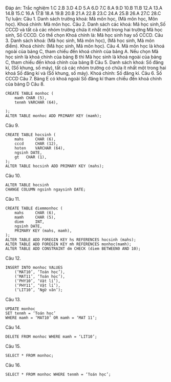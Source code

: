 Đáp án: 
Trắc nghiệm
1.C	2.B	3.D	4.D	5.A	6.D	7.C	8.A	9.D	10.B	11.B	12.A 13.A	14.B	15.C
16.A	17.B	18.A	19.B	20.B	21.A	22.B	23.C	24.A	25.B	26.A	27.C	28.C
Tự luận:
Câu 1. Danh sách trường khoá: Mã môn học, (Mã môn học, Môn học).
 Khoá chính: Mã môn học.
Câu 2. Danh sách các khoá: Mã học sinh,Số CCCD và tất cả các nhóm trường chứa ít nhất một trong hai trường Mã học sinh, Số CCCD.
Có thể chọn Khoá chính là: Mã học sinh hay số CCCD.
Câu 3. Danh sách khoá: (Mã học sinh, Mã môn học), (Mã học sinh, Mã môn điểm).
Khoá chính: (Mã học sinh, Mã môn học).
Câu 4. Mã môn học là khoá ngoài của bảng C, tham chiếu đến khoá chính của bảng A.
Nếu chọn Mã học sinh là khoá chính của bảng B thì Mã học sinh là khoá ngoài của bảng C, tham chiếu đến khoá chính của bảng B
Câu 5. Danh sách khoá: Số đăng kí, (Số khung, số máy), tất cả các nhóm trường có chứa ít nhất một trong hai khoá Số đăng kí và  (Số khung, số máy). 
Khoá chính: Số đăng kí.
Câu 6. Số CCCD
Câu 7. Bảng E có khoá ngoài Số đăng kí tham chiếu đến khoá chính của bảng D
Câu 8. 
```
CREATE TABLE monhoc (
	mamh CHAR (5),
	tenmh VARCHAR (64),
	
);
ALTER TABLE monhoc ADD PRIMARY KEY (mamh);
```
Câu 9.
```
CREATE TABLE hocsinh (
	mahs 	 CHAR (6),
	cccd 	 CHAR (12),
	hoten 	 VARCHAR (64),
	ngsinh DATE,
	gt	 CHAR (1),	
);
ALTER TABLE hocsinh ADD PRIMARY KEY (mahs);
```
Câu 10.
```
ALTER TABLE hocsinh 
CHANGE COLUMN ngsinh ngaysinh DATE;
```
Câu 11.
```
CREATE TABLE diemmonhoc (
	mahs 	 CHAR (6),
	mamh	 CHAR (5),
	diem 	 INT,
	ngsinh DATE,
	PRIMARY KEY (mahs, mamh),	
);
ALTER TABLE ADD FOREGIN KEY hs REFERENCES hocsinh (mahs);
ALTER TABLE ADD FOREGIN KEY mh REFERENCES monhoc(mamh);
ALTER TABLE ADD CONSTRAINT dm CHECK (diem BETWEEN0 AND 10);
```
Câu 12. 
```
INSERT INTO monhoc VALUES
	(‘MAT10’, ‘Toán học’),
	(‘MAT11’, ‘Toán học’),
	(‘PHY10’, ‘Vật lí’),
	(‘PHY11’, ‘Vật lí’),
	(‘LIT10’, ‘Ngữ văn’);
 ```
Câu 13.
```
UPDATE monhoc
SET tenmh = ‘Toán học’
WHERE mamh = ‘MAT10’ OR mamh = ‘MAT 11’;
```
Câu 14.
```
DELETE FROM monhoc WHERE mamh = ‘LIT10’;
```
Câu 15. 
```
SELECT * FROM monhoc;
```
Câu 16. 
```
SELECT * FROM monhoc WHERE tenmh = ‘Toán học’;
```
